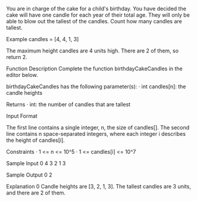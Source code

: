 You are in charge of the cake for a child's birthday. You have decided the cake will have one candle for each year of their total age. They will only be able to blow out the tallest of the candles. Count how many candles are tallest.

Example
candles = [4, 4, 1, 3]

The maximum height candles are 4 units high. There are 2 of them, so return 2.

Function Description
Complete the function birthdayCakeCandles in the editor below.

birthdayCakeCandles has the following parameter(s):
· int candles[n]: the candle heights

Returns
· int: the number of candles that are tallest

Input Format

The first line contains a single integer, n, the size of candles[].
The second line contains n space-separated integers, where each integer i describes the height of candles[i].

Constraints
· 1 <= n <= 10^5
· 1 <= candles[i] <= 10^7

Sample Input 0
4
3 2 1 3

Sample Output 0
2

Explanation 0
Candle heights are [3, 2, 1, 3]. The tallest candles are 3 units, and there are 2 of them.